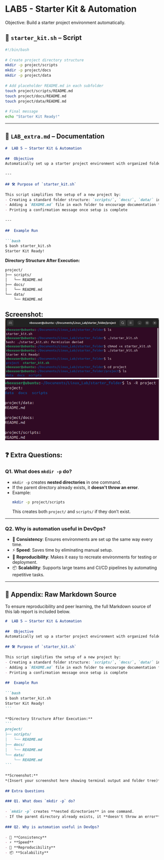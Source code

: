 # LAB5 - Starter Kit & Automation
Objective: Build a starter project environment automatically.  

## 🧾 `starter_kit.sh` – Script

```bash
#!/bin/bash

# Create project directory structure
mkdir -p project/scripts
mkdir -p project/docs
mkdir -p project/data

# Add placeholder README.md in each subfolder
touch project/scripts/README.md
touch project/docs/README.md
touch project/data/README.md

# Final message
echo "Starter Kit Ready!"
```

---

## 📄 `LAB_extra.md` – Documentation

```markdown
#  LAB 5 – Starter Kit & Automation

##  Objective
Automatically set up a starter project environment with organized folders and placeholder documentation.

---

## 🛠️ Purpose of `starter_kit.sh`

This script simplifies the setup of a new project by:
- Creating a standard folder structure: `scripts/`, `docs/`, `data/` inside `project/`
- Adding a `README.md` file in each folder to encourage documentation from the start
- Printing a confirmation message once setup is complete

---

##  Example Run

```bash
$ bash starter_kit.sh
Starter Kit Ready!
```

**Directory Structure After Execution:**
```
project/
├── scripts/
│   └── README.md
├── docs/
│   └── README.md
└── data/
    └── README.md
```

**Screenshot:**    
![](https://github.com/boa3444/Linux_Lab/blob/3069b464de72f1d0a5db881508a30c673bd433f2/Ass_img/starter_kit.png)  
![](https://github.com/boa3444/Linux_Lab/blob/3069b464de72f1d0a5db881508a30c673bd433f2/Ass_img/starter_kit2.png)  
---

## ❓ Extra Questions:

### Q1. What does `mkdir -p` do?

- `mkdir -p` creates **nested directories** in one command.
- If the parent directory already exists, it **doesn't throw an error**.
- Example:  
  ```bash
  mkdir -p project/scripts
  ```
  This creates both `project/` and `scripts/` if they don’t exist.

---

### Q2. Why is automation useful in DevOps?

- 🔁 **Consistency**: Ensures environments are set up the same way every time.
- ⚡ **Speed**: Saves time by eliminating manual setup.
- 🧪 **Reproducibility**: Makes it easy to recreate environments for testing or deployment.
- 📦 **Scalability**: Supports large teams and CI/CD pipelines by automating repetitive tasks.

---

## 📎 Appendix: Raw Markdown Source
To ensure reproducibility and peer learning, the full Markdown source of this lab report is included below.

````markdown
#  LAB 5 – Starter Kit & Automation

##  Objective
Automatically set up a starter project environment with organized folders and placeholder documentation.

## 🛠️ Purpose of `starter_kit.sh`

This script simplifies the setup of a new project by:
- Creating a standard folder structure: `scripts/`, `docs/`, `data/` inside `project/`
- Adding a `README.md` file in each folder to encourage documentation from the start
- Printing a confirmation message once setup is complete

##  Example Run

```bash
$ bash starter_kit.sh
Starter Kit Ready!
```

**Directory Structure After Execution:**
```
project/
├── scripts/
│   └── README.md
├── docs/
│   └── README.md
└── data/
    └── README.md
```

**Screenshot:**  
*(Insert your screenshot here showing terminal output and folder tree)*

## Extra Questions

### Q1. What does `mkdir -p` do?

- `mkdir -p` creates **nested directories** in one command.
- If the parent directory already exists, it **doesn't throw an error**.

### Q2. Why is automation useful in DevOps?

- 🔁 **Consistency**
- ⚡ **Speed**
- 🧪 **Reproducibility**
- 📦 **Scalability**
````
```
